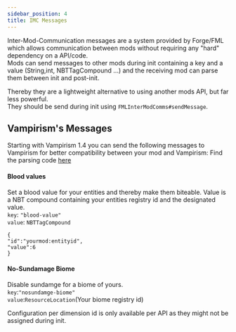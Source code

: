```yaml
---
sidebar_position: 4
title: IMC Messages
---
```


Inter-Mod-Communication messages are a system provided by Forge/FML which allows communication between mods without requiring any "hard" dependency on a API/code.  
Mods can send messages to other mods during init containing a key and a value (String,int, NBTTagCompound ...) and the receiving mod can parse them between init and post-init.  

Thereby they are a lightweight alternative to using another mods API, but far less powerful.  
They should be send during init using `FMLInterModComms#sendMessage`.  

## Vampirism's Messages
Starting with Vampirism 1.4 you can send the following messages to Vampirism for better compatibility between your mod and Vampirism:
Find the parsing code [here](https://github.com/TeamLapen/Vampirism/blob/1.12/src/main/java/de/teamlapen/vampirism/modcompat/IMCHandler.java)

#### Blood values
Set a blood value for your entities and thereby make them biteable. Value is a NBT compound containing your entities registry id and the designated value.  
`key`: `"blood-value"`    
`value`: `NBTTagCompound`   
```
{
"id":"yourmod:entityid",
"value":6
}
```

#### No-Sundamage Biome
Disable sundamge for a biome of yours.   
`key`:`"nosundamge-biome"`  
`value`:`ResourceLocation`(Your biome registry id)    
  
Configuration per dimension id is only available per API as they might not be assigned during init.